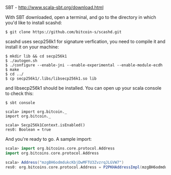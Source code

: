 SBT - http://www.scala-sbt.org/download.html
    
With SBT downloaded, open a terminal, and go to the directory in which you'd like to install scashd:

```shell
$ git clone https://github.com/bitcoin-s/scashd.git
```
scashd uses secp256k1 for signature verfication, you need to compile it and install it on your machine:

```shell
$ mkdir lib && cd secp256k1
$ ./autogen.sh
$ ./configure --enable-jni --enable-experimental --enable-module-ecdh
$ make
$ cd ../
$ cp secp256k1/.libs/libsecp256k1.so lib
```

and libsecp256k1 should be installed. You can open up your scala console to check this:

```shell
$ sbt console

scala> import org.bitcoin._
import org.bitcoin._

scala> Secp256k1Context.isEnabled()
res0: Boolean = true

```

And you're ready to go. A sample import:

```scala
scala> import org.bitcoins.core.protocol.Address
import org.bitcoins.core.protocol.Address

scala> Address("mzgBH6odmdukcKbjDwMFTU3ZvzrqJLGVW7")
res0: org.bitcoins.core.protocol.Address = P2PKHAddressImpl(mzgBH6odmdukcKbjDwMFTU3ZvzrqJLGVW7)

```
